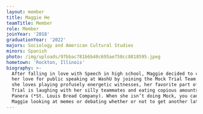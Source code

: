 ```yaml
---
layout: member
title: Maggie He
teamTitle: Member
role: Member
joinYear: '2018'
graduationYear: '2022'
majors: Sociology and American Cultural Studies
minors: Spanish
photo: /img/uploads/97bbac781b6b40c695ae758cc8818595.jpeg
hometown: 'Rockton, Illinois'
biography: >-
  After falling in love with Speech in high school, Maggie decided to continue
  her love for public speaking at WashU by joining the Mock Trial Team. While
  she loves playing profusely energetic witnesses, her favorite part of Mock
  Trial is laughing with her silly teammates and eating copious amounts of
  Panera (*St. Louis Bread Company). When she isn’t doing Mock, you can find
  Maggie looking at memes or debating whether or not to get another latte.
---
```


